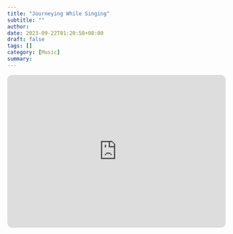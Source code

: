 ```yaml
---
title: "Journeying While Singing"
subtitle: ""
author:
date: 2023-09-22T01:20:58+08:00
draft: false
tags: []
category: [Music]
summary: 
---
```


<iframe style="border-radius:12px" src="https://open.spotify.com/embed/track/3jHjAjjrjyNjfJgVARNIzE?utm_source=generator" width="100%" height="352" frameBorder="0" allowfullscreen="" allow="autoplay; clipboard-write; encrypted-media; fullscreen; picture-in-picture" loading="lazy"></iframe>